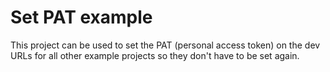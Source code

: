 # Set PAT example

This project can be used to set the PAT (personal access token)
on the dev URLs for all other example projects so they don't have to be set again.